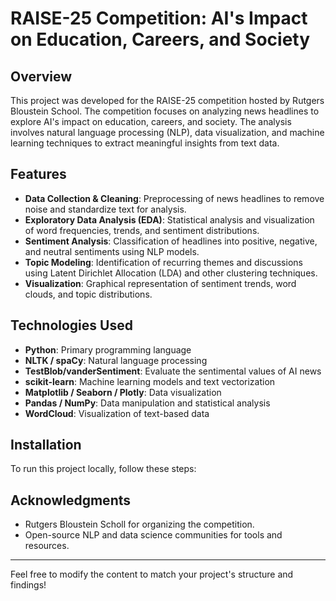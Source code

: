# RAISE-25 Competition: AI's Impact on Education, Careers, and Society

## Overview
This project was developed for the RAISE-25 competition hosted by Rutgers Bloustein School. The competition focuses on analyzing news headlines to explore AI's impact on education, careers, and society. The analysis involves natural language processing (NLP), data visualization, and machine learning techniques to extract meaningful insights from text data.

## Features
- **Data Collection & Cleaning**: Preprocessing of news headlines to remove noise and standardize text for analysis.
- **Exploratory Data Analysis (EDA)**: Statistical analysis and visualization of word frequencies, trends, and sentiment distributions.
- **Sentiment Analysis**: Classification of headlines into positive, negative, and neutral sentiments using NLP models.
- **Topic Modeling**: Identification of recurring themes and discussions using Latent Dirichlet Allocation (LDA) and other clustering techniques.
- **Visualization**: Graphical representation of sentiment trends, word clouds, and topic distributions.

## Technologies Used
- **Python**: Primary programming language
- **NLTK / spaCy**: Natural language processing
- **TestBlob/vanderSentiment**: Evaluate the sentimental values of AI news
- **scikit-learn**: Machine learning models and text vectorization
- **Matplotlib / Seaborn / Plotly**: Data visualization
- **Pandas / NumPy**: Data manipulation and statistical analysis
- **WordCloud**: Visualization of text-based data

## Installation
To run this project locally, follow these steps:

## Acknowledgments
- Rutgers Bloustein Scholl for organizing the competition.
- Open-source NLP and data science communities for tools and resources.

---
Feel free to modify the content to match your project's structure and findings!

